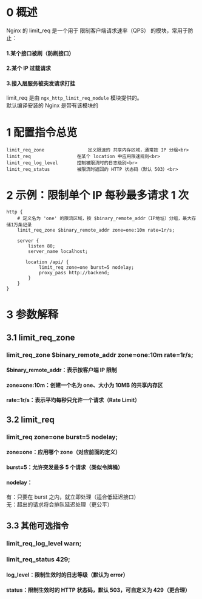 # 0 概述<br>
Nginx 的 limit_req 是一个用于 限制客户端请求速率（QPS） 的模块，常用于防止：<br>
#### 1.某个接口被刷（防刷接口）<br>
#### 2.某个 IP 过载请求<br>
#### 3.接入层服务被突发请求打挂<br>
limit_req 是由 ```ngx_http_limit_req_module``` 模块提供的。<br>
默认编译安装的 Nginx 是带有该模块的<br>
# 1 配置指令总览<br>
```
limit_req_zone	              定义限速的 共享内存区域，通常按 IP 分组<br>
limit_req	              在某个 location 中应用限速规则<br>
limit_req_log_level	      控制被限流时的日志级别<br>
limit_req_status	      被限流时返回的 HTTP 状态码（默认 503）<br>
```
# 2 示例：限制单个 IP 每秒最多请求 1 次<br>
```
http {
    # 定义名为 'one' 的限流区域，按 $binary_remote_addr（IP地址）分组，最大存储1万条记录
    limit_req_zone $binary_remote_addr zone=one:10m rate=1r/s;

    server {
        listen 80;
        server_name localhost;

       location /api/ {
            limit_req zone=one burst=5 nodelay;
            proxy_pass http://backend;
        }
    }
}
```
# 3 参数解释<br>
## 3.1 limit_req_zone<br>
### limit_req_zone $binary_remote_addr zone=one:10m rate=1r/s;<br>
#### $binary_remote_addr：表示按客户端 IP 限制<br>
#### zone=one:10m：创建一个名为 one、大小为 10MB 的共享内存区<br>
#### rate=1r/s：表示平均每秒只允许一个请求（Rate Limit）<br>
## 3.2 limit_req<br>
### limit_req zone=one burst=5 nodelay;<br>
#### zone=one：应用哪个 zone（对应前面的定义）<br>
#### burst=5：允许突发最多 5 个请求（类似令牌桶）<br>
#### nodelay：<br>
有：只要在 burst 之内，就立即处理（适合低延迟接口）<br>
无：超出的请求将会排队延迟处理（更公平）<br>
## 3.3 其他可选指令<br>
### limit_req_log_level warn;<br>
### limit_req_status 429;<br>
#### log_level：限制生效时的日志等级（默认为 error）<br>
#### status：限制生效时的 HTTP 状态码，默认 503，可自定义为 429（更合理）<br>




